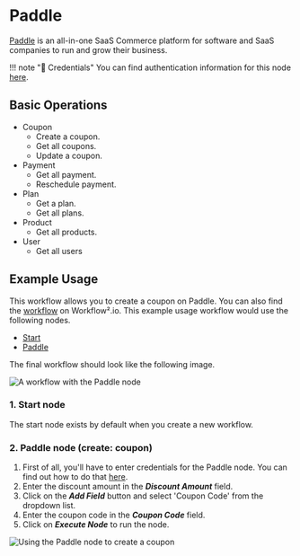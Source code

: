 # Paddle

[Paddle](https://www.paddle.com/) is an all-in-one SaaS Commerce platform for software and SaaS companies to run and grow their business.

!!! note "🔑 Credentials"
    You can find authentication information for this node [here](/workflow/integrations/credentials/paddle/).


## Basic Operations

* Coupon
    * Create a coupon.
    * Get all coupons.
    * Update a coupon.
* Payment
    * Get all payment.
    * Reschedule payment.
* Plan
    * Get a plan.
    * Get all plans.
* Product
    * Get all products.
* User
    * Get all users


## Example Usage

This workflow allows you to create a coupon on Paddle. You can also find the [workflow](https://n8n.io/workflows/659) on Workflow².io. This example usage workflow would use the following nodes.
- [Start](/workflow/integrations/core-nodes/n8n-nodes-base.start/)
- [Paddle]()

The final workflow should look like the following image.

![A workflow with the Paddle node](/_images/integrations/nodes/paddle/workflow.png)

### 1. Start node

The start node exists by default when you create a new workflow.


### 2. Paddle node (create: coupon)

1. First of all, you'll have to enter credentials for the Paddle node. You can find out how to do that [here](/workflow/integrations/credentials/paddle/).
2. Enter the discount amount in the ***Discount Amount*** field.
3. Click on the ***Add Field*** button and select 'Coupon Code' from the dropdown list.
4. Enter the coupon code in the ***Coupon Code*** field.
5. Click on ***Execute Node*** to run the node.

![Using the Paddle node to create a coupon](/_images/integrations/nodes/paddle/paddle_node.png)
